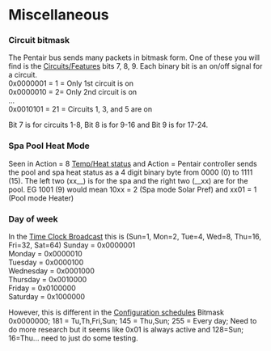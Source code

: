 # Miscellaneous 

### Circuit bitmask
The Pentair bus sends many packets in bitmask form.  One of these you will find is the [Circuits/Features](Broadcast#equipment-status) bits 7, 8, 9.
Each binary bit is an on/off signal for a circuit.  
0x0000001 = 1 = Only 1st circuit is on  
0x0000010 = 2= Only 2nd circuit is on  
...  
0x0010101 = 21 = Circuits 1, 3, and 5 are on  

Bit 7 is for circuits 1-8, Bit 8 is for 9-16 and Bit 9 is for 17-24.

### Spa Pool Heat Mode
Seen in Action = 8 [Temp/Heat status](Broadcast/#temperature-heat) and Action = 
Pentair controller sends the pool and spa heat status as a 4 digit binary byte from 0000 (0) to 1111 (15).  The left two (xx__) is for the spa and the right two (__xx) are for the pool.  EG 1001 (9) would mean 10xx = 2 (Spa mode Solar Pref) and xx01 = 1 (Pool mode Heater)


### Day of week
In the [Time Clock Broadcast](Broadcast/#time-clock-broadcast) this is 
(Sun=1, Mon=2, Tue=4, Wed=8, Thu=16, Fri=32, Sat=64)
Sunday = 0x0000001  
Monday = 0x0000010  
Tuesday = 0x0000100  
Wednesday = 0x0001000  
Thursday = 0x0010000  
Friday = 0x0100000  
Saturday = 0x1000000  

However, this is different in the [Configuration schedules](Configuration/#schedules)
Bitmask 0x0000000; 181 = Tu,Th,Fri,Sun; 145 = Thu,Sun; 255 = Every day; Need to do more research but it seems like 0x01 is always active and 128=Sun; 16=Thu... need to just do some testing.